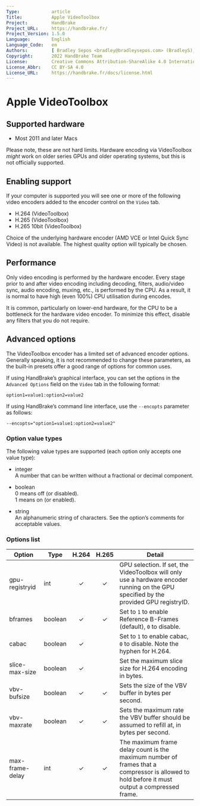 ```yaml
---
Type:            article
Title:           Apple VideoToolbox
Project:         HandBrake
Project_URL:     https://handbrake.fr/
Project_Version: 1.5.0
Language:        English
Language_Code:   en
Authors:         [ Bradley Sepos <bradley@bradleysepos.com> (BradleyS), Scott (s55) ]
Copyright:       2022 HandBrake Team
License:         Creative Commons Attribution-ShareAlike 4.0 International
License_Abbr:    CC BY-SA 4.0
License_URL:     https://handbrake.fr/docs/license.html
---
```


Apple VideoToolbox
==================

## Supported hardware

- Most 2011 and later Macs

Please note, these are not hard limits. Hardware encoding via VideoToolbox *might* work on older series GPUs and older operating systems, but this is not officially supported.

## Enabling support

If your computer is supported you will see one or more of the following video encoders added to the encoder control on the `Video` tab.

- H.264 (VideoToolbox)
- H.265 (VideoToolbox)
- H.265 10bit (VideoToolbox)

Choice of the underlying hardware encoder (AMD VCE or Intel Quick Sync Video) is not available. The highest quality option will typically be chosen.

## Performance

Only video encoding is performed by the hardware encoder. Every stage prior to and after video encoding including decoding, filters, audio/video sync, audio encoding, muxing, etc., is performed by the CPU. As a result, it is normal to have high (even 100%) CPU utilisation during encodes.

It is common, particularly on lower-end hardware, for the CPU to be a bottleneck for the hardware video encoder. To minimize this effect, disable any filters that you do not require.

## Advanced options

The VideoToolbox encoder has a limited set of advanced encoder options. Generally speaking, it is not recommended to change these parameters, as the built-in presets offer a good range of options for common uses.

If using HandBrake’s graphical interface, you can set the options in the `Advanced Options` field on the `Video` tab in the following format:

    option1=value1:option2=value2
    
If using HandBrake’s command line interface, use the `--encopts` parameter as follows:

    --encopts="option1=value1:option2=value2"

### Option value types

The following value types are supported (each option only accepts one value type):

- integer  
  A number that can be written without a fractional or decimal component.

- boolean  
  0 means off (or disabled).  
  1 means on (or enabled).
 
- string  
  An alphanumeric string of characters. See the option’s comments for acceptable values.

### Options list

| Option           | Type        | H.264 | H.265 | Detail                                                                                                    |
|------------------|-------------|:-----:|:-----:|-----------------------------------------------------------------------------------------------------------|
| gpu-registryid   | int         |   ✓   |   ✓   | GPU selection. If set, the VideoToolbox will only use a hardware encoder running on the GPU specified by the provided GPU registryID. |
| bframes          | boolean     |   ✓   |   ✓   | Set to `1` to enable Reference B-Frames (default), `0` to disable.                                        |
| cabac            | boolean     |   ✓   |       | Set to `1` to enable cabac, `0` to disable. Note the hyphen for H.264.                                    |
| slice-max-size   | boolean     |   ✓   |       | Set the maximum slice size for H.264 encoding in bytes.                                                   |
| vbv-bufsize      | boolean     |   ✓   |   ✓   | Sets the size of the VBV buffer in bytes per second.                                                      |
| vbv-maxrate      | boolean     |   ✓   |   ✓   | Sets the maximum rate the VBV buffer should be assumed to refill at, in bytes per second.                 |
| max-frame-delay  | int         |   ✓   |   ✓   | The maximum frame delay count is the maximum number of frames that a compressor is allowed to hold before it must output a compressed frame. |
